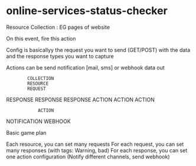 # online-services-status-checker
Resource Collection : EG pages of website

On this event, fire this action

Config is basicallyy the request you want to send (GET/POST) with the data and the response types you want to capture

Actions can be send notification [mail, sms] or webhook data out

            COLLECTION
            RESOURCE
            REQUEST                                                                         
RESPONSE    RESPONSE    RESPONSE
ACTION      ACTION      ACTION



                ACTION
NOTIFICATION                WEBHOOK

Basic game plan

Each resource, you can set many requests
For each request, you can set many responses (with tags: Warning, bad)
For each response, you can set one action configuration (Notify different channels, send webhook)